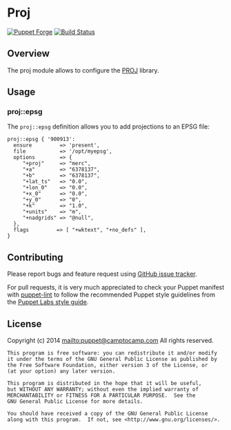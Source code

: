 # Proj

[![Puppet Forge](http://img.shields.io/puppetforge/v/camptocamp/proj.svg)](https://forge.puppetlabs.com/camptocamp/proj)
[![Build Status](https://travis-ci.org/camptocamp/puppet-proj.png?branch=master)](https://travis-ci.org/camptocamp/puppet-proj)

## Overview

The proj module allows to configure the [PROJ](http://trac.osgeo.org/proj/) library.

## Usage

### proj::epsg

The `proj::epsg` definition allows you to add projections to an EPSG file:

```puppet
proj::epsg { '900913':
  ensure         => 'present',
  file           => '/opt/myepsg',
  options        => {
     "+proj"     => "merc",
     "+a"        => "6378137",
     "+b"        => "6378137",
     "+lat_ts"   => "0.0",
     "+lon_0"    => "0.0",
     "+x_0"      => "0.0",
     "+y_0"      => "0",
     "+k"        => "1.0",
     "+units"    => "m",
     "+nadgrids" => "@null",
  },
  flags         => [ "+wktext", "+no_defs" ],
}
```


## Contributing

Please report bugs and feature request using [GitHub issue
tracker](https://github.com/camptocamp/puppet-proj/issues).

For pull requests, it is very much appreciated to check your Puppet manifest
with [puppet-lint](https://github.com/camptocamp/puppet-proj/issues) to follow the recommended Puppet style guidelines from the
[Puppet Labs style guide](http://docs.puppetlabs.com/guides/style_guide.html).

## License

Copyright (c) 2014 <mailto:puppet@camptocamp.com> All rights reserved.

    This program is free software: you can redistribute it and/or modify
    it under the terms of the GNU General Public License as published by
    the Free Software Foundation, either version 3 of the License, or
    (at your option) any later version.
    
    This program is distributed in the hope that it will be useful,
    but WITHOUT ANY WARRANTY; without even the implied warranty of
    MERCHANTABILITY or FITNESS FOR A PARTICULAR PURPOSE.  See the
    GNU General Public License for more details.
    
    You should have received a copy of the GNU General Public License
    along with this program.  If not, see <http://www.gnu.org/licenses/>.

